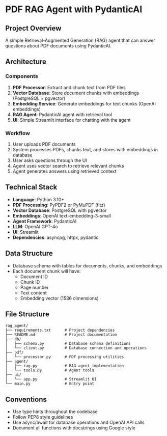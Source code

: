 # PDF RAG Agent with PydanticAI

## Project Overview
A simple Retrieval-Augmented Generation (RAG) agent that can answer questions about PDF documents using PydanticAI.

## Architecture

### Components
1. **PDF Processor**: Extract and chunk text from PDF files
2. **Vector Database**: Store document chunks with embeddings (PostgreSQL + pgvector)
3. **Embedding Service**: Generate embeddings for text chunks (OpenAI embeddings)
4. **RAG Agent**: PydanticAI agent with retrieval tool
5. **UI**: Simple Streamlit interface for chatting with the agent

### Workflow
1. User uploads PDF documents
2. System processes PDFs, chunks text, and stores with embeddings in database
3. User asks questions through the UI
4. Agent uses vector search to retrieve relevant chunks
5. Agent generates answers using retrieved context

## Technical Stack
- **Language**: Python 3.10+
- **PDF Processing**: PyPDF2 or PyMuPDF (fitz)
- **Vector Database**: PostgreSQL with pgvector
- **Embeddings**: OpenAI text-embedding-3-small
- **Agent Framework**: PydanticAI
- **LLM**: OpenAI GPT-4o
- **UI**: Streamlit
- **Dependencies**: asyncpg, httpx, pydantic

## Data Structure
- Database schema with tables for documents, chunks, and embeddings
- Each document chunk will have:
  - Document ID
  - Chunk ID
  - Page number
  - Text content
  - Embedding vector (1536 dimensions)

## File Structure
```
rag_agent/
├── requirements.txt      # Project dependencies
├── README.md             # Project documentation
├── db/
│   ├── schema.py         # Database schema definitions
│   └── client.py         # Database connection and operations
├── pdf/
│   └── processor.py      # PDF processing utilities
├── agent/
│   ├── rag.py            # RAG agent implementation
│   └── tools.py          # Agent tools
├── ui/
│   └── app.py            # Streamlit UI
└── main.py               # Entry point
```

## Conventions
- Use type hints throughout the codebase
- Follow PEP8 style guidelines
- Use async/await for database operations and OpenAI API calls
- Document all functions with docstrings using Google style 